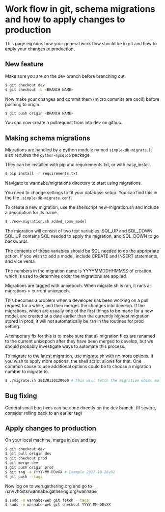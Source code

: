 # Work flow in git, schema migrations and how to apply changes to production
This page explains how your general work flow should be in git and how to apply your changes to production.

## New feature
Make sure you are on the dev branch before branching out.

```bash
$ git checkout dev
$ git checkout -b <BRANCH NAME>
```

Now make your changes and commit them (micro commits are cool!) before pushing to origin.

```bash
$ git push origin <BRANCH NAME>
```

You can now create a pullrequest from <BRANCH NAME> into dev on github.

## Making schema migrations
Migrations are handled by a python module named `simple-db-migrate`. It also requires the `python-mysqldb` package.

They can be installed with pip and requirements.txt, or with easy_install.

```bash
$ pip install -r requirements.txt
```

Navigate to wannabe/migrations directory to start using migrations.

You need to change settings to  fit your database setup. You can find this in the file `.simple-db-migrate.conf`.

To create a new migration, use the shellscript new-migration.sh and include a description for its name.
```bash
$ ./new-migration.sh added_some_model
```

The migration will consist of two text variables; SQL_UP and SQL_DOWN. SQL_UP contains SQL needed to apply the migration, and SQL_DOWN to go backwards.

The contents of these variables should be SQL needed to do the appripriate action. If you wish to add a model, include CREATE and INSERT statements, and vice versa.

The numbers in the migration name is YYYYMMDDHHMMSS of creation, which is used to determine order the migrations are applied.

Migrations are tagged with unixepoch. When migrate.sh is ran, it runs all migrations > current unixepoch.

This becomes a problem when a developer has been working on a pull request for a while, and then merges the changes into develop. 
If the migrations, which are usually one of the first things to be made for a new model, are created at a date earlier than the currently highest migration stored in prod, it will not automatically be ran in the routines for prod setting.

A temporary fix for this is to make sure that all migration files are renamed to the current unixepoch after they have been merged to develop, but we should probably investigate ways to automate this process.

To migrate to the latest migration, use migrate.sh with no more options. If you wish to apply more options, the shell script allows for that.
One common cause to use additional options could be to choose a migration number to migrate to.
```bash
$ ./migrate.sh 20130320120000 # This will fetch the migration which matches the timestamp.
```

## Bug fixing
General small bug fixes can be done directly on the dev branch. 
(If severe, consider rolling back to an earlier tag)

## Apply changes to production
On your local machine, merge in dev and tag

```bash
$ git checkout dev
$ git pull origin dev
$ git checkout prod
$ git merge dev
$ git push origin prod
$ git tag -a YYYY-MM-DDvXX # Example 2017-10-26v01
$ git push --tags
```
Now log on to wen.gathering.org and go to /srv/vhosts/wannabe.gathering.org/wannabe

```bash
$ sudo -u wannabe-web git fetch --tags
$ sudo -u wannabe-web git checkout YYYY-MM-DDvXX
```

